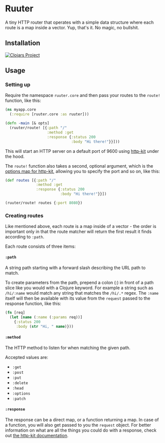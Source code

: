 # Ruuter

A tiny HTTP router that operates with a simple data structure where each route is a map inside a vector. Yup, that's it. No magic, no bullshit. 

## Installation

[![Clojars Project](https://img.shields.io/clojars/v/org.clojars.askonomm/ruuter.svg)](https://clojars.org/org.clojars.askonomm/ruuter)

## Usage

### Setting up

Require the namespace `ruuter.core` and then pass your routes to the `route!` function, like this:

```clojure
(ns myapp.core
  (:require [ruuter.core :as ruuter]))

(defn -main [& opts]
  (ruuter/route! [{:path "/"
                   :method :get
                   :response {:status 200
                              :body "Hi there!"}}]))
```

This will start an HTTP server on a default port of 9600 using [http-kit](https://github.com/http-kit/http-kit) under the hood.

The `route!` function also takes a second, optional argument, which is the [options map for http-kit](http://http-kit.github.io/http-kit/org.httpkit.server.html#var-run-server), allowing you to specify the port and so on, like this:

```clojure
(def routes [{:path "/"
              :method :get
              :response {:status 200
                         :body "Hi there!"}}])

(ruuter/route! routes {:port 8080})
```

### Creating routes

Like mentioned above, each route is a map inside of a vector - the order is important only in that the route matcher will return the first result it finds according to `:path`. 

Each route consists of three items:

#### `:path`

A string path starting with a forward slash describing the URL path to match. 

To create parameters from the path, prepend a colon (:) in front of a path slice like you would with a Clojure keyword. For example a string such as `/hi/:name` would match any string that matches the `/hi/.*` regex. The `:name` itself will then be available with its value from the `request` passed to the response function, like this:

```clojure
(fn [req]
  (let [name (:name (:params req))]
    {:status 200
     :body (str "Hi, " name)}))
```

#### `:method`

The HTTP method to listen for when matching the given path.

Accepted values are:

- `:get`
- `:post`
- `:put`
- `:delete`
- `:head`
- `:options`
- `:patch`

#### `:response`

The response can be a direct map, or a function returning a map. In case of a function, you will also get passed to you the `request` object. For better information on what are all the things you could do with a response, check out [the http-kit documentation](https://http-kit.github.io/server.html).
